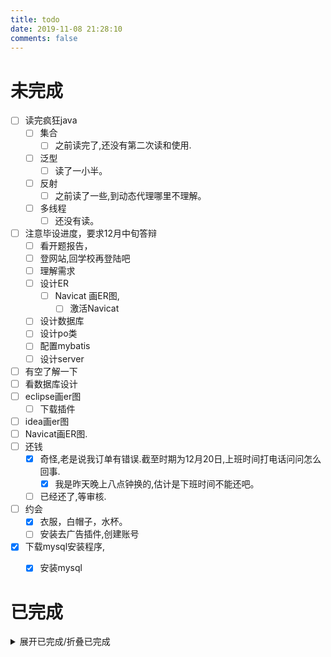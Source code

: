 ```yaml
---
title: todo
date: 2019-11-08 21:28:10
comments: false
---
```

# 未完成
- [ ] 读完疯狂java
    - [ ] 集合
        - [ ] 之前读完了,还没有第二次读和使用.
    - [ ] 泛型
        - [ ] 读了一小半。
    - [ ] 反射
        - [ ] 之前读了一些,到动态代理哪里不理解。
    - [ ] 多线程
        - [ ] 还没有读。
- [ ] 注意毕设进度，要求12月中旬答辩
    - [ ] 看开题报告，
    - [ ] 登网站,回学校再登陆吧
    - [ ] 理解需求
    - [ ] 设计ER
        - [ ] Navicat 画ER图,
            - [ ] 激活Navicat
    - [ ] 设计数据库
    - [ ] 设计po类
    - [ ] 配置mybatis
    - [ ] 设计server
- [ ] 有空了解一下
- [ ] 看数据库设计
- [ ] eclipse画er图
    - [ ] 下载插件
- [ ] idea画er图
- [ ] Navicat画ER图.
- [ ] 还钱
    - [x] 奇怪,老是说我订单有错误.截至时期为12月20日,上班时间打电话问问怎么回事.
        - [x] 我是昨天晚上八点钟换的,估计是下班时间不能还吧。
    - [ ] 已经还了,等审核.
- [ ] 约会
    - [x] 衣服，白帽子，水杯。
    - [ ] 安装去广告插件,创建账号
- [x] 下载mysql安装程序,
    - [x] 安装mysql


# 已完成
<details><summary>展开已完成/折叠已完成</summary>

- [x] 洗衣服
</details>
